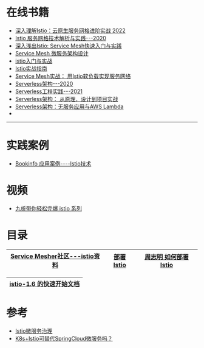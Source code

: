 # 在线书籍
* [深入理解Istio：云原生服务网格进阶实战 2022](https://weread.qq.com/web/reader/0a7329e0813ab6e8dg01585dkc81322c012c81e728d9d180)
* [Istio 服务网格技术解析与实践---2020](https://weread.qq.com/web/reader/20c3266071c94f5b20c1306)
* [深入浅出Istio: Service Mesh快速入门与实践](https://weread.qq.com/web/reader/e2c32bb071848778e2cf1c7)
* [Service Mesh 微服务架构设计](https://weread.qq.com/web/reader/4de32f7071ef4cea4dee0b6)
* [istio入门与实战](https://weread.qq.com/web/reader/af532c40718247c3af53d89)
* [Istio实战指南](https://weread.qq.com/web/reader/2c2325007193f2442c2e695kc81322c012c81e728d9d180)
* [Service Mesh实战： 用Istio软负载实现服务网络](https://weread.qq.com/web/reader/f57324607188b37df57c39e)
* [Serverless架构---2020](https://weread.qq.com/web/reader/c8a32e205e2f83c8a87fa85)
* [Serverless工程实践---2021](https://weread.qq.com/web/reader/89c322e0725d0bbd89cac6a)
* [Serverless架构： 从原理，设计到项目实战 ](https://weread.qq.com/web/reader/4383249071a74c67438c595)
* [Serverless架构：无服务应用与AWS Lambda](https://weread.qq.com/web/reader/acb32da071dbdd99acb7f9b)
* []() 
---

# 实践案例

* [Bookinfo 应用案例----Istio技术](https://istio.io/latest/zh/docs/examples/bookinfo/)

# 视频
* [九析带你轻松完爆 istio 系列](https://www.bilibili.com/video/BV1vE411p7wX/?spm_id_from=333.788.recommend_more_video.15)

# 目录

[Service Mesher社区---istio资料](https://www.servicemesher.com/)|[部署 Istio](https://icyfenix.cn/appendix/istio.html)|[周志明 如何部署 Istio](https://icyfenix.cn/appendix/istio.html)|
---|---|---|

[istio-1.6 的快速开始文档](https://www.kancloud.cn/pshizhsysu/istio/1727521)|
---|


# 参考

* [Istio微服务治理](https://www.jianshu.com/p/97833de7054d)
* [K8s+Istio可替代SpringCloud微服务吗？](https://mp.weixin.qq.com/s/P6kTLIvW86Gnq-TRU5sQoA)
